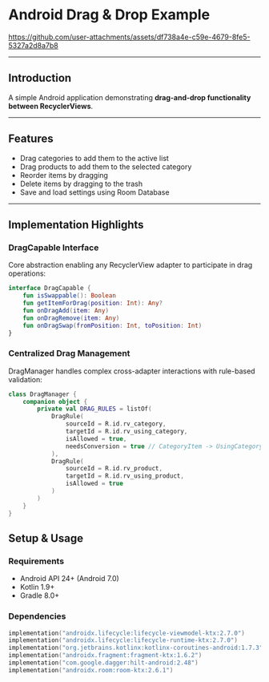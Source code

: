 # Android Drag & Drop Example


https://github.com/user-attachments/assets/df738a4e-c59e-4679-8fe5-5327a2d8a7b8


---

## Introduction
A simple Android application demonstrating **drag-and-drop functionality between RecyclerViews**.

---

## Features
* Drag categories to add them to the active list
* Drag products to add them to the selected category
* Reorder items by dragging
* Delete items by dragging to the trash
* Save and load settings using Room Database

---

## Implementation Highlights

### **DragCapable Interface**
Core abstraction enabling any RecyclerView adapter to participate in drag operations:

```kotlin
interface DragCapable {
    fun isSwappable(): Boolean
    fun getItemForDrag(position: Int): Any?
    fun onDragAdd(item: Any)
    fun onDragRemove(item: Any)
    fun onDragSwap(fromPosition: Int, toPosition: Int)
}
```

### **Centralized Drag Management**
DragManager handles complex cross-adapter interactions with rule-based validation:

```kotlin
class DragManager {
    companion object {
        private val DRAG_RULES = listOf(
            DragRule(
                sourceId = R.id.rv_category,
                targetId = R.id.rv_using_category,
                isAllowed = true,
                needsConversion = true // CategoryItem -> UsingCategory
            ),
            DragRule(
                sourceId = R.id.rv_product,
                targetId = R.id.rv_using_product,
                isAllowed = true
            )
        )
    }
}
```

## Setup & Usage

### **Requirements**
- Android API 24+ (Android 7.0)
- Kotlin 1.9+
- Gradle 8.0+

### **Dependencies**
```kotlin
implementation("androidx.lifecycle:lifecycle-viewmodel-ktx:2.7.0")
implementation("androidx.lifecycle:lifecycle-runtime-ktx:2.7.0")
implementation("org.jetbrains.kotlinx:kotlinx-coroutines-android:1.7.3")
implementation("androidx.fragment:fragment-ktx:1.6.2")
implementation("com.google.dagger:hilt-android:2.48")
implementation("androidx.room:room-ktx:2.6.1")
```

